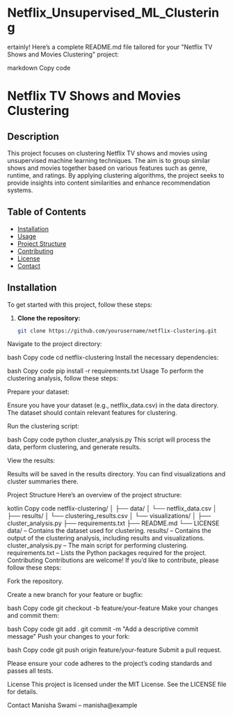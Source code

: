 # Netflix_Unsupervised_ML_Clustering
ertainly! Here’s a complete README.md file tailored for your "Netflix TV Shows and Movies Clustering" project:

markdown
Copy code
# Netflix TV Shows and Movies Clustering

## Description
This project focuses on clustering Netflix TV shows and movies using unsupervised machine learning techniques. The aim is to group similar shows and movies together based on various features such as genre, runtime, and ratings. By applying clustering algorithms, the project seeks to provide insights into content similarities and enhance recommendation systems.

## Table of Contents
- [Installation](#installation)
- [Usage](#usage)
- [Project Structure](#project-structure)
- [Contributing](#contributing)
- [License](#license)
- [Contact](#contact)

## Installation
To get started with this project, follow these steps:

1. **Clone the repository:**

   ```bash
   git clone https://github.com/yourusername/netflix-clustering.git
Navigate to the project directory:

bash
Copy code
cd netflix-clustering
Install the necessary dependencies:

bash
Copy code
pip install -r requirements.txt
Usage
To perform the clustering analysis, follow these steps:

Prepare your dataset:

Ensure you have your dataset (e.g., netflix_data.csv) in the data directory. The dataset should contain relevant features for clustering.

Run the clustering script:

bash
Copy code
python cluster_analysis.py
This script will process the data, perform clustering, and generate results.

View the results:

Results will be saved in the results directory. You can find visualizations and cluster summaries there.

Project Structure
Here’s an overview of the project structure:

kotlin
Copy code
netflix-clustering/
│
├── data/
│   └── netflix_data.csv
│
├── results/
│   └── clustering_results.csv
│   └── visualizations/
│
├── cluster_analysis.py
├── requirements.txt
├── README.md
└── LICENSE
data/ – Contains the dataset used for clustering.
results/ – Contains the output of the clustering analysis, including results and visualizations.
cluster_analysis.py – The main script for performing clustering.
requirements.txt – Lists the Python packages required for the project.
Contributing
Contributions are welcome! If you’d like to contribute, please follow these steps:

Fork the repository.

Create a new branch for your feature or bugfix:

bash
Copy code
git checkout -b feature/your-feature
Make your changes and commit them:

bash
Copy code
git add .
git commit -m "Add a descriptive commit message"
Push your changes to your fork:

bash
Copy code
git push origin feature/your-feature
Submit a pull request.

Please ensure your code adheres to the project’s coding standards and passes all tests.

License
This project is licensed under the MIT License. See the LICENSE file for details.

Contact
Manisha Swami – manisha@example
